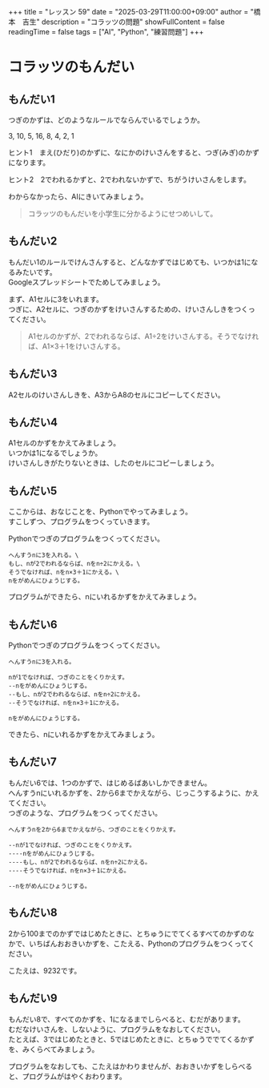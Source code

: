 +++
title = "レッスン 59"
date = "2025-03-29T11:00:00+09:00"
author = "橋本　吉生"
description = "コラッツの問題"
showFullContent = false
readingTime = false
tags = ["AI", "Python", "練習問題"]
+++
# コラッツのもんだい

## もんだい1

つぎのかずは、どのようなルールでならんでいるでしょうか。

3, 10, 5, 16, 8, 4, 2, 1

ヒント1　まえ(ひだり)のかずに、なにかのけいさんをすると、つぎ(みぎ)のかずになります。

ヒント2　2でわれるかずと、2でわれないかずで、ちがうけいさんをします。

わからなかったら、AIにきいてみましょう。
>コラッツのもんだいを小学生に分かるようにせつめいして。

## もんだい2

もんだい1のルールでけんさんすると、どんなかずではじめても、いつかは1になるみたいです。\
Googleスプレッドシートでためしてみましょう。

まず、A1セルに3をいれます。\
つぎに、A2セルに、つぎのかずをけいさんするための、けいさんしきをつくってください。
>A1セルのかずが、2でわれるならば、A1÷2をけいさんする。そうでなければ、A1×3＋1をけいさんする。

## もんだい3

A2セルのけいさんしきを、A3からA8のセルにコピーしてください。

## もんだい4

A1セルのかずをかえてみましょう。\
いつかは1になるでしょうか。\
けいさんしきがたりないときは、したのセルにコピーしましょう。

## もんだい5

ここからは、おなじことを、Pythonでやってみましょう。\
すこしずつ、プログラムをつくっていきます。

Pythonでつぎのプログラムをつくってください。

```
へんすうnに3を入れる。\
もし、nが2でわれるならば、nをn÷2にかえる。\
そうでなければ、nをn×3＋1にかえる。\
nをがめんにひょうじする。
```

プログラムができたら、nにいれるかずをかえてみましょう。

## もんだい6

Pythonでつぎのプログラムをつくってください。

```
へんすうnに3を入れる。

nが1でなければ、つぎのことをくりかえす。
--nをがめんにひょうじする。
--もし、nが2でわれるならば、nをn÷2にかえる。
--そうでなければ、nをn×3＋1にかえる。

nをがめんにひょうじする。
```

できたら、nにいれるかずをかえてみましょう。

## もんだい7

もんだい6では、1つのかずで、はじめるばあいしかできません。\
へんすうnにいれるかずを、2から6までかえながら、じっこうするように、かえてください。\
つぎのような、プログラムをつくってください。

```
へんすうnを2から6までかえながら、つぎのことをくりかえす。

--nが1でなければ、つぎのことをくりかえす。
----nをがめんにひょうじする。
----もし、nが2でわれるならば、nをn÷2にかえる。
----そうでなければ、nをn×3＋1にかえる。

--nをがめんにひょうじする。
```

## もんだい8

2から100までのかずではじめたときに、とちゅうにでてくるすべてのかずのなかで、いちばんおおきいかずを、こたえる、Pythonのプログラムをつくってください。

こたえは、9232です。

## もんだい9

もんだい8で、すべてのかずを、1になるまでしらべると、むだがあります。\
むだなけいさんを、しないように、プログラムをなおしてください。\
たとえば、3ではじめたときと、5ではじめたときに、とちゅうででてくるかずを、みくらべてみましょう。

プログラムをなおしても、こたえはかわりませんが、おおきいかずをしらべると、プログラムがはやくおわります。
